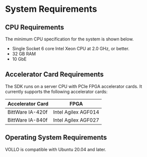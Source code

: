 # System Requirements

## CPU Requirements

The minimum CPU specification for the system is shown below.

* Single Socket 6 core Intel Xeon CPU at 2.0 GHz, or better.
* 32 GB RAM
* 10 GbE

## Accelerator Card Requirements

The SDK runs on a server CPU with PCIe FPGA accelerator cards.
It currently supports the following accelerator cards:

| Accelerator Card | FPGA                |
|------------------|---------------------|
| BittWare IA-420f | Intel Agilex AGF014 |
| BittWare IA-840f | Intel Agilex AGF027 |

## Operating System Requirements

VOLLO is compatible with Ubuntu 20.04 and later.
